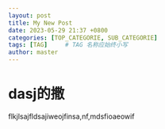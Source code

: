 ```yaml
---
layout: post
title: My New Post
date: 2023-05-29 21:37 +0800
categories: [TOP_CATEGORIE, SUB_CATEGORIE]
tags: [TAG]     # TAG 名称应始终小写
author: master
---
```

# dasj的撒
flkjlsajfldsajiweojfinsa,nf,mdsfioaeowif
